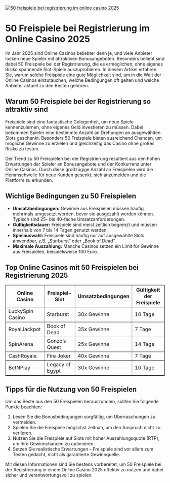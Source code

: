 [![50 freispiele bei registrierung im online casino 2025](https://123-caf.pages.dev/gitsignup.png)](https://vrmoo.ru/Bt82HjjY)

<h1>50 Freispiele bei Registrierung im Online Casino 2025</h1>  <p>Im Jahr 2025 sind Online Casinos beliebter denn je, und viele Anbieter locken neue Spieler mit attraktiven Bonusangeboten. Besonders beliebt sind dabei 50 Freispiele bei der Registrierung, die es ermöglichen, ohne eigenes Risiko spannende Slot-Spiele auszuprobieren. In diesem Artikel erfahren Sie, warum solche Freispiele eine gute Möglichkeit sind, um in die Welt der Online Casinos einzutauchen, welche Bedingungen oft gelten und welche Anbieter aktuell zu den Besten gehören.</p>  <h2>Warum 50 Freispiele bei der Registrierung so attraktiv sind</h2>  <p>Freispiele sind eine fantastische Gelegenheit, um neue Spiele kennenzulernen, ohne eigenes Geld investieren zu müssen. Dabei bekommen Spieler eine bestimmte Anzahl an Drehungen an ausgewählten Slots geschenkt. Besonders 50 Freispiele bieten ausreichend Chancen, um mögliche Gewinne zu erzielen und gleichzeitig das Casino ohne großes Risiko zu testen.</p>  <p>Der Trend zu 50 Freispielen bei der Registrierung resultiert aus den hohen Erwartungen der Spieler an Bonusangebote und der Konkurrenz unter Online Casinos. Durch diese großzügige Anzahl an Freispielen wird die Hemmschwelle für neue Kunden gesenkt, sich anzumelden und die Plattform zu erkunden.</p>  <h2>Wichtige Bedingungen zu 50 Freispielen</h2>  <ul>   <li><strong>Umsatzbedingungen:</strong> Gewinne aus Freispielen müssen häufig mehrmals umgesetzt werden, bevor sie ausgezahlt werden können. Typisch sind 25- bis 40-fache Umsatzanforderungen.</li>   <li><strong>Gültigkeitsdauer:</strong> Freispiele sind meist zeitlich begrenzt und müssen innerhalb von 7 bis 14 Tagen genutzt werden.</li>   <li><strong>Spielauswahl:</strong> Freispiele sind häufig nur auf ausgewählte Slots anwendbar, z.B. „Starburst“ oder „Book of Dead“.</li>   <li><strong>Maximale Auszahlung:</strong> Manche Casinos setzen ein Limit für Gewinne aus Freispielen, beispielsweise 100 Euro.</li> </ul>  <h2>Top Online Casinos mit 50 Freispielen bei Registrierung 2025</h2>  <table border="1" cellpadding="8" cellspacing="0">   <thead>     <tr>       <th>Online Casino</th>       <th>Freispiel-Slot</th>       <th>Umsatzbedingungen</th>       <th>Gültigkeit der Freispiele</th>     </tr>   </thead>   <tbody>     <tr>       <td>LuckySpin Casino</td>       <td>Starburst</td>       <td>30x Gewinne</td>       <td>10 Tage</td>     </tr>     <tr>       <td>RoyalJackpot</td>       <td>Book of Dead</td>       <td>35x Gewinne</td>       <td>7 Tage</td>     </tr>     <tr>       <td>SpinArena</td>       <td>Gonzo’s Quest</td>       <td>25x Gewinne</td>       <td>14 Tage</td>     </tr>     <tr>       <td>CashRoyale</td>       <td>Fire Joker</td>       <td>40x Gewinne</td>       <td>7 Tage</td>     </tr>     <tr>       <td>BetNPlay</td>       <td>Legacy of Egypt</td>       <td>30x Gewinne</td>       <td>10 Tage</td>     </tr>   </tbody> </table>  <h2>Tipps für die Nutzung von 50 Freispielen</h2>  <p>Um das Beste aus den 50 Freispielen herauszuholen, sollten Sie folgende Punkte beachten:</p>  <ol>   <li>Lesen Sie die Bonusbedingungen sorgfältig, um Überraschungen zu vermeiden.</li>   <li>Spielen Sie die Freispiele möglichst zeitnah, um den Anspruch nicht zu verlieren.</li>   <li>Nutzen Sie die Freispiele auf Slots mit hoher Auszahlungsquote (RTP), um Ihre Gewinnchancen zu optimieren.</li>   <li>Setzen Sie realistische Erwartungen – Freispiele sind vor allem zum Testen gedacht, nicht als garantierte Gewinnquelle.</li> </ol>  <p>Mit diesen Informationen sind Sie bestens vorbereitet, um 50 Freispiele bei der Registrierung in einem Online Casino 2025 effektiv zu nutzen und dabei sicher und verantwortungsvoll zu spielen.</p>